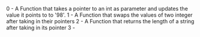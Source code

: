 0 - A Function that takes a pointer to an int as parameter and updates the value it points to to '98'.
1 - A Function that swaps the values of two integer after taking in their pointers
2 - A Function that returns the length of a string after taking in its pointer
3 -
